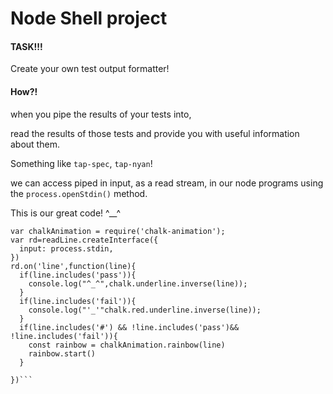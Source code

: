# Node Shell project

#### TASK!!!

Create your own test output formatter!

#### How?!
when you pipe the results of your tests into,

  read the results of those tests and provide you with useful information about them.

  Something like `tap-spec`, `tap-nyan`!

  we can access piped in input, as a read stream, in our node programs using the `process.openStdin()` method.

  This is our great code! ^__^

```var readLine = require('readline');
var chalkAnimation = require('chalk-animation');
var rd=readLine.createInterface({
  input: process.stdin,
})
rd.on('line',function(line){
  if(line.includes('pass')){
    console.log("^_^",chalk.underline.inverse(line));
  }
  if(line.includes('fail')){
    console.log("'_'"chalk.red.underline.inverse(line));
  }
  if(line.includes('#') && !line.includes('pass')&& !line.includes('fail')){
    const rainbow = chalkAnimation.rainbow(line)
    rainbow.start()
  }
  
})```
